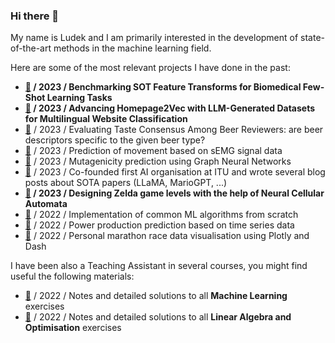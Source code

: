 ### Hi there 👋 
My name is Ludek and I am primarily interested in the development of state-of-the-art methods in the machine learning field.

Here are some of the most relevant projects I have done in the past:

- **[🔗](https://github.com/mikasenghaas/few-shot-benchmark/tree/main) / 2023 / Benchmarking SOT Feature Transforms for Biomedical Few-Shot Learning Tasks**
- **[🔗](https://github.com/CS-433/ml-project-2-mlp) / 2023 / Advancing Homepage2Vec with LLM-Generated Datasets for Multilingual Website Classification**
- [🔗](https://github.com/epfl-ada/ada-2023-project-blackada/tree/main) / 2023 / Evaluating Taste Consensus Among Beer Reviewers: are beer descriptors specific to the given beer type?
- [🔗](https://github.com/ludekcizinsky/emg-signal-movement-clf?tab=readme-ov-file) / 2023 / Prediction of movement based on sEMG signal data
- [🔗](https://github.com/ludekcizinsky/epfl-cs502/tree/main/coursework/homeworks/hw2) / 2023 / Mutagenicity prediction using Graph Neural Networks
- [🔗](https://www.aitu.group/blog) / 2023 / Co-founded first AI organisation at ITU and wrote several blog posts about SOTA papers (LLaMA, MarioGPT, ...)
- **[🔗](https://github.com/Interactive-NCA) / 2023 / Designing Zelda game levels with the help of Neural Cellular Automata**
- [🔗](https://github.com/ludekcizinsky/nano-learn) / 2022 / Implementation of common ML algorithms from scratch
- [🔗](https://github.com/ludekcizinsky/time-series-prediction) / 2022 / Power production prediction based on time series data
- [🔗](https://github.com/ludekcizinsky/marathonviz) / 2022 / Personal marathon race data visualisation using Plotly and Dash

I have been also a Teaching Assistant in several courses, you might find useful the following materials:

- [🔗](https://cizinsky.cc/teaching/ml/intro) / 2022 / Notes and detailed solutions to all **Machine Learning** exercises
- [🔗](https://cizinsky.cc/teaching/lao/intro) / 2022 / Notes and detailed solutions to all **Linear Algebra and Optimisation** exercises

